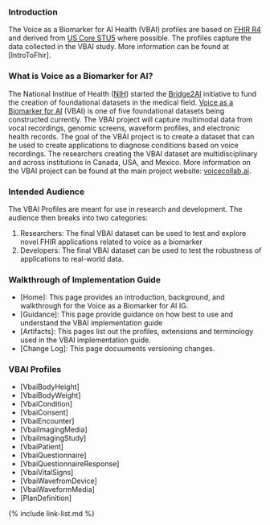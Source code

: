 ### Introduction
The Voice as a Biomarker for AI Health (VBAI) profiles are based on [FHIR R4](http://hl7.org/fhir/R4/index.html) and derived from [US Core STU5](http://hl7.org/fhir/us/core/STU5/) where possible. The profiles capture the data collected in the VBAI study. More information can be found at [IntroToFhir].


### What is Voice as a Biomarker for AI?
The National Institue of Health ([NIH](https://www.nih.gov/)) started the [Bridge2AI](https://commonfund.nih.gov/bridge2ai) initiative to fund the creation of foundational datasets in the medical field. [Voice as a Biomarker for AI](reporter.nih.gov/search/ZslK_vrR0kapVRnpwKvsmQ/project-details/10473236) (VBAI) is one of five foundational datasets being constructed currently. The VBAI project will capture multimodal data from vocal recordings, genomic screens, waveform profiles, and electronic health records. The goal of the VBAI project is to create a dataset that can be used to create applications to diagnose conditions based on voice recordings. The researchers creating the VBAI dataset are multidisciplinary and across institutions in Canada, USA, and Mexico. More information on the VBAI project can be found at the main project website: [voicecollab.ai](http://voicecollab.ai).

### Intended Audience
The VBAI Profiles are meant for use in research and development. The audience then breaks into two categories:
1. Researchers: The final VBAI dataset can be used to test and explore novel FHIR applications related to voice as a biomarker
2. Developers: The final VBAI dataset can be used to test the robustness of applications to real-world data.

### Walkthrough of Implementation Guide
- [Home]\: This page provides an introduction, background, and walkthrough for the Voice as a Biomarker for AI IG.
- [Guidance]\: This page provide guidance on how best to use and understand the VBAI implementation guide 
- [Artifacts]\: This pages list out the profiles, extensions and terminology used in the VBAI implementation guide.
- [Change Log]\: This page docuuments versioning changes.  

### VBAI Profiles
- [VbaiBodyHeight]
- [VbaiBodyWeight]
- [VbaiCondition]
- [VbaiConsent]
- [VbaiEncounter]
- [VbaiImagingMedia]
- [VbaiImagingStudy]
- [VbaiPatient]
- [VbaiQuestionnaire]
- [VbaiQuestionnaireResponse]
- [VbaiVitalSigns]
- [VbaiWavefromDevice]
- [VbaiWaveformMedia]
- [PlanDefinition]


{% include link-list.md %}
